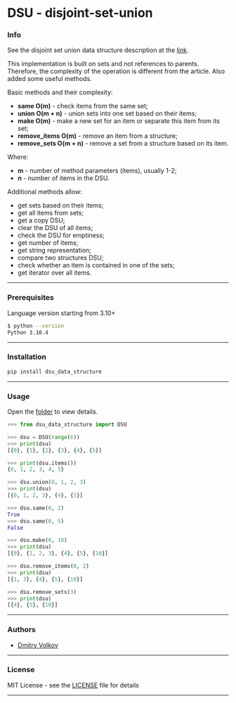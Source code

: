 # DSU - disjoint-set-union

### Info

See the disjoint set union data structure description at the [link](https://en.wikipedia.org/wiki/Disjoint-set_data_structure).

This implementation is built on sets and not references to parents. Therefore, the complexity of the operation is different from the article. Also added some useful methods.

Basic methods and their complexity:
* **same O(m)** - check items from the same set;
* **union O(m + n)** - union sets into one set based on their items;
* **make O(m)** - make a new set for an item or separate this item from its set;
* **remove_items O(m)** - remove an item from a structure;
* **remove_sets O(m + n)** - remove a set from a structure based on its item.

Where:
* **m** - number of method parameters (items), usually 1-2;
* **n** - number of items in the DSU.

Additional methods allow:
* get sets based on their items;
* get all items from sets;
* get a copy DSU;
* clear the DSU of all items;
* check the DSU for emptiness;
* get number of items;
* get string representation;
* compare two structures DSU;
* check whether an item is contained in one of the sets;
* get iterator over all items.

---

### Prerequisites

Language version starting from 3.10+

```bash
$ python --version
Python 3.10.4
```

---

### Installation

```bash
pip install dsu_data_structure
```

---

### Usage

Open the [folder](examples) to view details.

```python
>>> from dsu_data_structure import DSU

>>> dsu = DSU(range(6))
>>> print(dsu)
[{0}, {1}, {2}, {3}, {4}, {5}]

>>> print(dsu.items())
{0, 1, 2, 3, 4, 5}

>>> dsu.union(0, 1, 2, 3)
>>> print(dsu)
[{0, 1, 2, 3}, {4}, {5}]

>>> dsu.same(0, 2)
True
>>> dsu.same(0, 5)
False

>>> dsu.make(0, 10)
>>> print(dsu)
[{0}, {1, 2, 3}, {4}, {5}, {10}]

>>> dsu.remove_items(0, 2)
>>> print(dsu)
[{1, 3}, {4}, {5}, {10}]

>>> dsu.remove_sets(3)
>>> print(dsu)
[{4}, {5}, {10}]
```

---

### Authors

* [Dmitry Volkov](https://github.com/d1mav0lk0v)

---

### License

MIT License - see the [LICENSE](LICENSE) file for details

---
